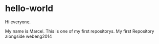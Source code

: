 hello-world
===========
Hi everyone.

My name is Marcel. This is one of my first repositorys.
My first Repository alongside webeng2014
